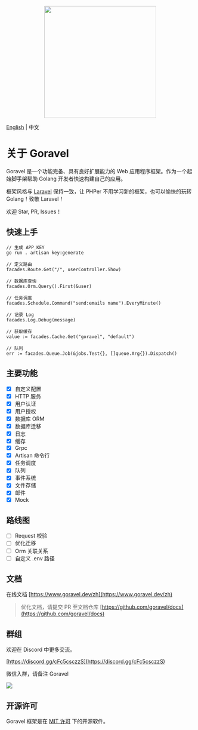 <p align="center"><img src="https://goravel.s3.us-east-2.amazonaws.com/goravel-word.png" width="300"></p>

[English](./README.md) | 中文

# 关于 Goravel

Goravel 是一个功能完备、具有良好扩展能力的 Web 应用程序框架。作为一个起始脚手架帮助 Golang 开发者快速构建自己的应用。

框架风格与 [Laravel](https://github.com/laravel/laravel) 保持一致，让 PHPer 不用学习新的框架，也可以愉快的玩转 Golang！致敬
Laravel！

欢迎 Star, PR, Issues！

## 快速上手

```
// 生成 APP_KEY
go run . artisan key:generate

// 定义路由
facades.Route.Get("/", userController.Show)

// 数据库查询
facades.Orm.Query().First(&user)

// 任务调度
facades.Schedule.Command("send:emails name").EveryMinute()

// 记录 Log
facades.Log.Debug(message)

// 获取缓存
value := facades.Cache.Get("goravel", "default")

// 队列
err := facades.Queue.Job(&jobs.Test{}, []queue.Arg{}).Dispatch()
```

## 主要功能

- [x] 自定义配置
- [x] HTTP 服务
- [x] 用户认证
- [x] 用户授权
- [x] 数据库 ORM
- [x] 数据库迁移
- [x] 日志
- [x] 缓存
- [x] Grpc
- [x] Artisan 命令行
- [x] 任务调度
- [x] 队列
- [x] 事件系统
- [x] 文件存储
- [x] 邮件
- [x] Mock

## 路线图

- [ ] Request 校验
- [ ] 优化迁移
- [ ] Orm 关联关系
- [ ] 自定义 .env 路径

## 文档

在线文档 [https://www.goravel.dev/zh](https://www.goravel.dev/zh)

> 优化文档，请提交 PR 至文档仓库 [https://github.com/goravel/docs](https://github.com/goravel/docs)

## 群组

欢迎在 Discord 中更多交流。

[https://discord.gg/cFc5csczzS](https://discord.gg/cFc5csczzS)

微信入群，请备注 Goravel

![](https://user-images.githubusercontent.com/24771476/194740900-cee4aa43-7c22-42b6-ada9-42bc160cd797.JPG)

## 开源许可

Goravel 框架是在 [MIT 许可](https://opensource.org/licenses/MIT) 下的开源软件。
